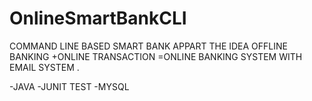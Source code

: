 # OnlineSmartBankCLI
COMMAND LINE BASED SMART BANK APPART THE IDEA OFFLINE BANKING +ONLINE TRANSACTION =ONLINE BANKING SYSTEM WITH EMAIL SYSTEM .


-JAVA
-JUNIT TEST
-MYSQL
